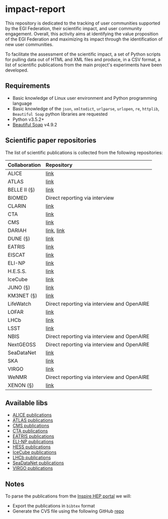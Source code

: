 # impact-report

This repository is dedicated to the tracking of user communities supported by
the EGI Federation, their scientific impact, and user community engagement.
Overall, this activity aims at identifying the value proposition of the EGI
Federation and maximizing its impact through the identification of new user
communities.

To facilitate the assessment of the scientific impact, a set of Python scripts
for pulling data out of HTML and XML files and produce, in a CSV format, a list
of scientific publications from the main project's experiments have been
developed.

## Requirements

- Basic knowledge of Linux user environment and Python programming language
- Basic knowledge of the `json`, `xmltodict`, `urlparse`, `urlopen`, `re`,
  `httplib`, `Beautiful Soap` python libraries are requested
- Python v3.5.2+
- [Beautiful Soap](https://www.crummy.com/software/BeautifulSoup/bs4/doc/)
  v4.9.2

## Scientific paper repositories

The list of scientific publications is collected from the following
repositories:

| Collaboration | Repository                                                                                         |
| :------------ | :------------------------------------------------------------------------------------------------- |
| ALICE         | [link](http://alice-publications.web.cern.ch/publications)                                         |
| ATLAS         | [link](https://twiki.cern.ch/twiki/bin/view/AtlasPublic/Publications)                              |
| BELLE II (§)  | [link](https://inspirehep.net/)                                                                    |
| BIOMED        | Direct reporting via interview                                                                     |
| CLARIN        | [link](https://beta.clarin.openaire.eu/)                                                           |
| CTA           | [link](https://www.cta-observatory.org/science/library/)                                           |
| CMS           | [link](http://cms-results.web.cern.ch/cms-results/public-results/publications/CMS/index.html)      |
| DARIAH        | [link](https://halshs.archives-ouvertes.fr/DARIAH), [link](https://beta.dariah.openaire.eu/)       |
| DUNE (§)      | [link](https://inspirehep.net/)                                                                    |
| EATRIS        | [link](https://eatris.eu/publications-citing-eatris/)                                              |
| EISCAT        | [link](https://www.eiscat.se/scientist/publications/)                                              |
| ELI-NP        | [link](https://www.eli-np.ro/scientific_papers.php)                                                |
| H.E.S.S.      | [link](https://www.mpi-hd.mpg.de/hfm/HESS/pages/publications/pubs_jour.shtml)                      |
| IceCube       | [link](https://icecube.wisc.edu/pubs)                                                              |
| JUNO (§)      | [link](https://inspirehep.net/)                                                                    |
| KM3NET (§)    | [link](https://inspirehep.net/)                                                                    |
| LifeWatch     | Direct reporting via interview and OpenAIRE                                                        |
| LOFAR         | [link](https://old.astron.nl/radio-observatory/lofar-science/lofar-papers/lofar-papers)            |
| LHCb          | [link](http://lhcbproject.web.cern.ch/lhcbproject/Publications/LHCbProjectPublic/Summary_all.html) |
| LSST          | [link](https://ui.adsabs.harvard.edu/)                                                             |
| NBIS          | Direct reporting via interview and OpenAIRE                                                        |
| NextGEOSS     | Direct reporting via interview and OpenAIRE                                                        |
| SeaDataNet    | [link](https://www.seadatanet.org/Publications/Scientific-publications)                            |
| SKA           | [link](https://explore.openaire.eu/)                                                               |
| VIRGO         | [link](https://pnp.ligo.org/ppcomm/Papers.html)                                                    |
| WeNMR         | Direct reporting via interview and OpenAIRE                                                        |
| XENON (§)     | [link](https://inspirehep.net/)                                                                    |

## Available libs

- [ALICE publications](libs/ALICE)
- [ATLAS publications](libs/ATLAS)
- [CMS publications](libs/CMS)
- [CTA publications](libs/CTA)
- [EATRIS publications](libs/EATRIS)
- [ELI-NP publications](libs/ELI-NP)
- [HESS publications](libs/HESS)
- [IceCube publications](libs/IceCube)
- [LHCb publications](libs/LHCb)
- [SeaDataNet publications](libs/SeaDataNet)
- [VIRGO publications](libs/VIRGO)

## Notes

To parse the publications from the [Inspire HEP portal](https://inspirehep-net)
we will:

- Export the publications in `bibtex` format
- Generate the CVS file using the following GitHub
  [repo](https://github.com/EGI-Foundation/bib2csv)

